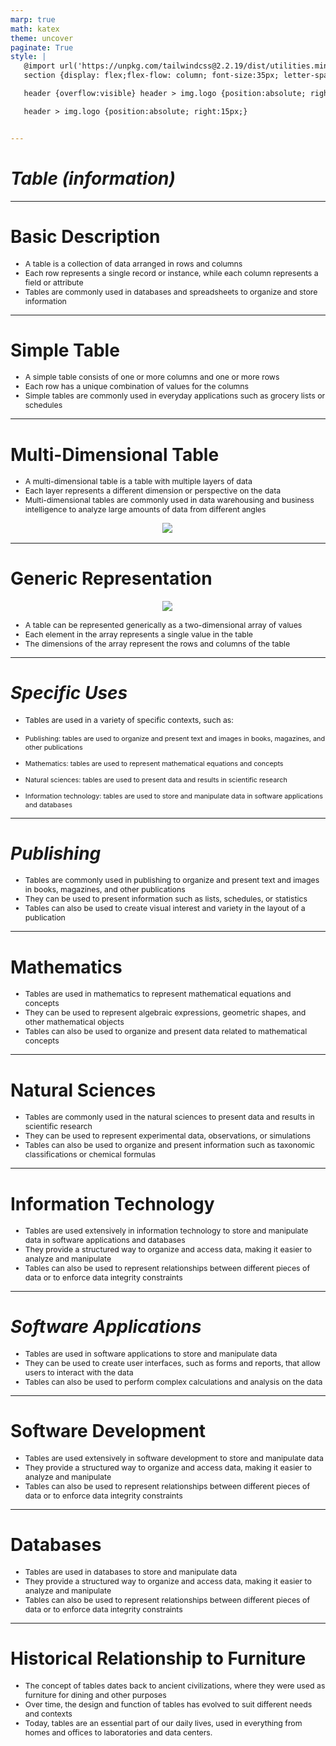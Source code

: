 ```yaml
---
marp: true
math: katex
theme: uncover
paginate: True
style: |
   @import url('https://unpkg.com/tailwindcss@2.2.19/dist/utilities.min.css');
   section {display: flex;flex-flow: column; font-size:35px; letter-spacing:1.4px;}

   header {overflow:visible} header > img.logo {position:absolute; right:15px;}

   header > img.logo {position:absolute; right:15px;}


---
```

<!-- backgroundImage: url('backgrounds/wwwatercolor (4).png') -->
<!-- _class: lead -->

 # _Table (information)_

---
<style scoped>p,li {font-size:0.88em}</style>

 # Basic Description

- A table is a collection of data arranged in rows and columns
- Each row represents a single record or instance, while each column represents a field or attribute
- Tables are commonly used in databases and spreadsheets to organize and store information

---
<style scoped>p,li {font-size:0.88em}</style>

 # Simple Table

- A simple table consists of one or more columns and one or more rows
- Each row has a unique combination of values for the columns
- Simple tables are commonly used in everyday applications such as grocery lists or schedules

---
<style scoped>p,li {font-size:0.84em}</style>

 # Multi-Dimensional Table
- A multi-dimensional table is a table with multiple layers of data
- Each layer represents a different dimension or perspective on the data
- Multi-dimensional tables are commonly used in data warehousing and business intelligence to analyze large amounts of data from different angles
<div style="display: flex; flex: 1 1 auto; flex-flow: row; min-height: 0"><div style="display: flex; flex: 1 1 auto; justify-content: center;min-height:0;min-width:0; margin-bottom:0.1em;;margin-right:0.15em">
<img style='object-fit: contain; max-height:100%; max-width:100%; background-color: rgba(0,0,0,0);' src='https://upload.wikimedia.org/wikipedia/commons/thumb/9/98/Rollup_table.png/220px-Rollup_table.png'/>
</div>
</div>


---
<style scoped>p,li {font-size:0.84em}</style>

 # Generic Representation
<div style="display: flex; flex: 1 1 auto; flex-flow: row; min-height: 0"><div style="display: flex; flex: 1 1 auto; justify-content: center;min-height:0;min-width:0; margin-bottom:0.1em;;margin-right:0.15em">
<img style='object-fit: contain; max-height:100%; max-width:100%; background-color: rgba(0,0,0,0);' src='https://upload.wikimedia.org/wikipedia/commons/thumb/5/5c/Philosophical_Transactions_-_Volume_001.djvu/page60-220px-Philosophical_Transactions_-_Volume_001.djvu.jpg'/>
</div>
</div>

- A table can be represented generically as a two-dimensional array of values
- Each element in the array represents a single value in the table
- The dimensions of the array represent the rows and columns of the table

---
<style scoped>p,li {font-size:0.80em}</style>

 # _Specific Uses_

- Tables are used in a variety of specific contexts, such as:

+ Publishing: tables are used to organize and present text and images in books, magazines, and other publications

+ Mathematics: tables are used to represent mathematical equations and concepts

+ Natural sciences: tables are used to present data and results in scientific research

+ Information technology: tables are used to store and manipulate data in software applications and databases

---
<style scoped>p,li {font-size:0.88em}</style>

 # _Publishing_
- Tables are commonly used in publishing to organize and present text and images in books, magazines, and other publications
- They can be used to present information such as lists, schedules, or statistics
- Tables can also be used to create visual interest and variety in the layout of a publication


---
<style scoped>p,li {font-size:0.88em}</style>

 # **Mathematics**

- Tables are used in mathematics to represent mathematical equations and concepts
- They can be used to represent algebraic expressions, geometric shapes, and other mathematical objects
- Tables can also be used to organize and present data related to mathematical concepts

---
<style scoped>p,li {font-size:0.88em}</style>

 # Natural Sciences
- Tables are commonly used in the natural sciences to present data and results in scientific research
- They can be used to represent experimental data, observations, or simulations
- Tables can also be used to organize and present information such as taxonomic classifications or chemical formulas


---
<style scoped>p,li {font-size:0.88em}</style>

 # **Information Technology**
- Tables are used extensively in information technology to store and manipulate data in software applications and databases
- They provide a structured way to organize and access data, making it easier to analyze and manipulate
- Tables can also be used to represent relationships between different pieces of data or to enforce data integrity constraints


---
<style scoped>p,li {font-size:0.88em}</style>

 # _Software Applications_

- Tables are used in software applications to store and manipulate data
- They can be used to create user interfaces, such as forms and reports, that allow users to interact with the data
- Tables can also be used to perform complex calculations and analysis on the data

---
<style scoped>p,li {font-size:0.88em}</style>

 # **Software Development**

- Tables are used extensively in software development to store and manipulate data
- They provide a structured way to organize and access data, making it easier to analyze and manipulate
- Tables can also be used to represent relationships between different pieces of data or to enforce data integrity constraints

---
<style scoped>p,li {font-size:0.88em}</style>

 # Databases

- Tables are used in databases to store and manipulate data
- They provide a structured way to organize and access data, making it easier to analyze and manipulate
- Tables can also be used to represent relationships between different pieces of data or to enforce data integrity constraints

---
<style scoped>p,li {font-size:0.88em}</style>

 # Historical Relationship to Furniture

- The concept of tables dates back to ancient civilizations, where they were used as furniture for dining and other purposes
- Over time, the design and function of tables has evolved to suit different needs and contexts
- Today, tables are an essential part of our daily lives, used in everything from homes and offices to laboratories and data centers.